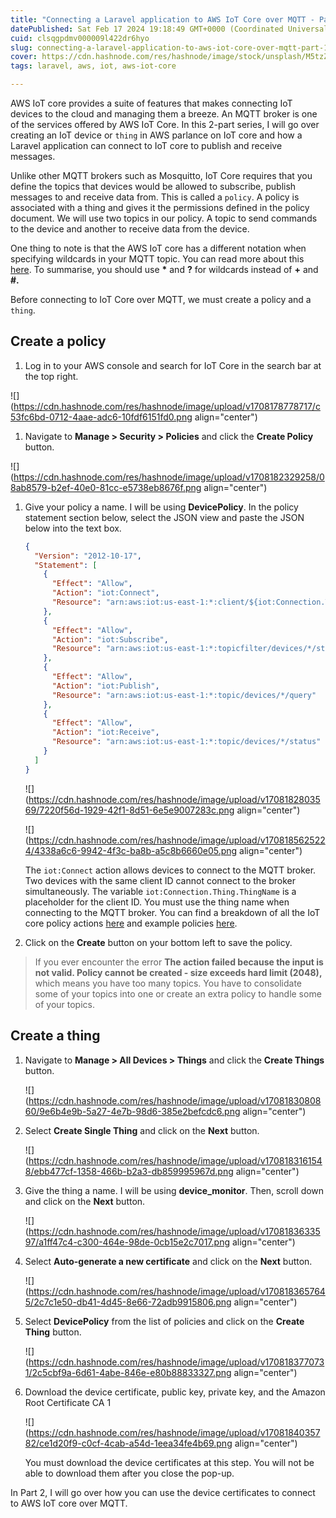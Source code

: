```yaml
---
title: "Connecting a Laravel application to AWS IoT Core over MQTT - Part 1"
datePublished: Sat Feb 17 2024 19:18:49 GMT+0000 (Coordinated Universal Time)
cuid: clsqgpdmv000009l422dr6hyo
slug: connecting-a-laravel-application-to-aws-iot-core-over-mqtt-part-1
cover: https://cdn.hashnode.com/res/hashnode/image/stock/unsplash/M5tzZtFCOfs/upload/c28ee55afdcec81baed6d3fa0a2b7157.jpeg
tags: laravel, aws, iot, aws-iot-core

---
```


AWS IoT core provides a suite of features that makes connecting IoT devices to the cloud and managing them a breeze. An MQTT broker is one of the services offered by AWS IoT Core. In this 2-part series, I will go over creating an IoT device or `thing` in AWS parlance on IoT core and how a Laravel application can connect to IoT core to publish and receive messages.

Unlike other MQTT brokers such as Mosquitto, IoT Core requires that you define the topics that devices would be allowed to subscribe, publish messages to and receive data from. This is called a `policy`. A policy is associated with a thing and gives it the permissions defined in the policy document. We will use two topics in our policy. A topic to send commands to the device and another to receive data from the device.

One thing to note is that the AWS IoT core has a different notation when specifying wildcards in your MQTT topic. You can read more about this [here](https://docs.aws.amazon.com/iot/latest/developerguide/pub-sub-policy.html#pub-sub-policy-cert). To summarise, you should use **\*** and **?** for wildcards instead of **+** and **#.**

Before connecting to IoT Core over MQTT, we must create a policy and a `thing`.

## Create a policy

1. Log in to your AWS console and search for IoT Core in the search bar at the top right.
    

![](https://cdn.hashnode.com/res/hashnode/image/upload/v1708178778717/c53fc6bd-0712-4aae-adc6-10fdf6151fd0.png align="center")

1. Navigate to **Manage &gt; Security &gt; Policies** and click the **Create Policy** button.
    

![](https://cdn.hashnode.com/res/hashnode/image/upload/v1708182329258/08ab8579-b2ef-40e0-81cc-e5738eb8676f.png align="center")

1. Give your policy a name. I will be using **DevicePolicy**. In the policy statement section below, select the JSON view and paste the JSON below into the text box.
    
    ```json
    {
      "Version": "2012-10-17",
      "Statement": [
        {
          "Effect": "Allow",
          "Action": "iot:Connect",
          "Resource": "arn:aws:iot:us-east-1:*:client/${iot:Connection.Thing.ThingName}"
        },
        {
          "Effect": "Allow",
          "Action": "iot:Subscribe",
          "Resource": "arn:aws:iot:us-east-1:*:topicfilter/devices/*/status"
        },
        {
          "Effect": "Allow",
          "Action": "iot:Publish",
          "Resource": "arn:aws:iot:us-east-1:*:topic/devices/*/query"
        },
        {
          "Effect": "Allow",
          "Action": "iot:Receive",
          "Resource": "arn:aws:iot:us-east-1:*:topic/devices/*/status"
        }
      ]
    }
    ```
    
    ![](https://cdn.hashnode.com/res/hashnode/image/upload/v1708182803569/7220f56d-1929-42f1-8d51-6e5e9007283c.png align="center")
    
    ![](https://cdn.hashnode.com/res/hashnode/image/upload/v1708185625224/4338a6c6-9942-4f3c-ba8b-a5c8b6660e05.png align="center")
    
    The `iot:Connect` action allows devices to connect to the MQTT broker. Two devices with the same client ID cannot connect to the broker simultaneously. The variable `iot:Connection.Thing.ThingName` is a placeholder for the client ID. You must use the thing name when connecting to the MQTT broker. You can find a breakdown of all the IoT core policy actions [here](https://docs.aws.amazon.com/iot/latest/developerguide/iot-policy-actions.html) and example policies [here](https://docs.aws.amazon.com/iot/latest/developerguide/example-iot-policies.html).
    
2. Click on the **Create** button on your bottom left to save the policy.
    

> If you ever encounter the error **The action failed because the input is not valid. Policy cannot be created - size exceeds hard limit (2048),** which means you have too many topics. You have to consolidate some of your topics into one or create an extra policy to handle some of your topics.

## Create a thing

1. Navigate to **Manage &gt; All Devices &gt; Things** and click the **Create Things** button.
    
    ![](https://cdn.hashnode.com/res/hashnode/image/upload/v1708183080860/9e6b4e9b-5a27-4e7b-98d6-385e2befcdc6.png align="center")
    
2. Select **Create Single Thing** and click on the **Next** button.
    
    ![](https://cdn.hashnode.com/res/hashnode/image/upload/v1708183161548/ebb477cf-1358-466b-b2a3-db859995967d.png align="center")
    
3. Give the thing a name. I will be using **device\_monitor**. Then, scroll down and click on the **Next** button.
    
    ![](https://cdn.hashnode.com/res/hashnode/image/upload/v1708183633597/a1ff47c4-c300-464e-98de-0cb15e2c7017.png align="center")
    
4. Select **Auto-generate a new certificate** and click on the **Next** button.
    
    ![](https://cdn.hashnode.com/res/hashnode/image/upload/v1708183657645/2c7c1e50-db41-4d45-8e66-72adb9915806.png align="center")
    
5. Select **DevicePolicy** from the list of policies and click on the **Create Thing** button.
    
    ![](https://cdn.hashnode.com/res/hashnode/image/upload/v1708183770731/2c5cbf9a-6d61-4abe-846e-e80b88833327.png align="center")
    
6. Download the device certificate, public key, private key, and the Amazon Root Certificate CA 1
    
    ![](https://cdn.hashnode.com/res/hashnode/image/upload/v1708184035782/ce1d20f9-c0cf-4cab-a54d-1eea34fe4b69.png align="center")
    
    You must download the device certificates at this step. You will not be able to download them after you close the pop-up.
    

In Part 2, I will go over how you can use the device certificates to connect to AWS IoT core over MQTT.